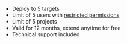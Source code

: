 - Deploy to 5 targets
- Limit of 5 users with [restricted permissions](/docs/administration/managing-licenses/community/index.md#restricted-permissions)
- Limit of 5 projects
- Valid for 12 months, extend anytime for free
- Technical support included